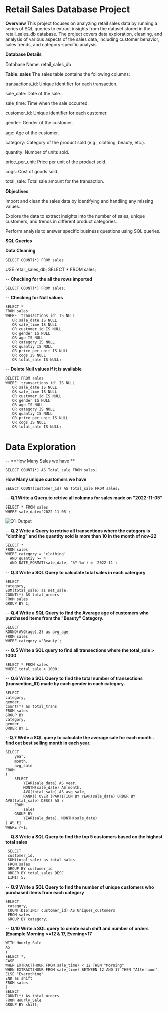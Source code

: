 # Retail Sales Database Project

**Overview**
This project focuses on analyzing retail sales data by running a series of SQL queries to extract insights from the dataset stored in the retail_sales_db database. The project covers data exploration, cleaning, and analysis of various aspects of the sales data, including customer behavior, sales trends, and category-specific analysis.

**Database Details**

Database Name: retail_sales_db

**Table: sales**
The sales table contains the following columns:

transactions_id: Unique identifier for each transaction.

sale_date: Date of the sale.

sale_time: Time when the sale occurred.

customer_id: Unique identifier for each customer.

gender: Gender of the customer.

age: Age of the customer.

category: Category of the product sold (e.g., clothing, beauty, etc.).

quantity: Number of units sold.

price_per_unit: Price per unit of the product sold.

cogs: Cost of goods sold.

total_sale: Total sale amount for the transaction.

**Objectives**

Import and clean the sales data by identifying and handling any missing values.

Explore the data to extract insights into the number of sales, unique customers, and trends in different product categories.

Perform analysis to answer specific business questions using SQL queries.

**SQL Queries**

**Data Cleaning**

```
SELECT COUNT(*) FROM sales
```
USE retail_sales_db;
SELECT * FROM sales;

-- **Checking for the all the rows imported**
```
SELECT COUNT(*) FROM sales;
```
-- **Checking for Null values**
```
SELECT * 
FROM sales
WHERE '﻿transactions_id' IS NULL
   OR sale_date IS NULL
   OR sale_time IS NULL
   OR customer_id IS NULL
   OR gender IS NULL
   OR age IS NULL
   OR category IS NULL
   OR quantiy IS NULL
   OR price_per_unit IS NULL
   OR cogs IS NULL
   OR total_sale IS NULL;
```

-- **Delete Null values if it is available**
```
DELETE FROM sales
WHERE '﻿transactions_id' IS NULL
   OR sale_date IS NULL
   OR sale_time IS NULL
   OR customer_id IS NULL
   OR gender IS NULL
   OR age IS NULL
   OR category IS NULL
   OR quantiy IS NULL
   OR price_per_unit IS NULL
   OR cogs IS NULL
   OR total_sale IS NULL;
```
   
   # Data Exploration
   -- **How Many Sales we have **
   ```
   SELECT COUNT(*) AS Total_sale FROM sales;
```
   
   **How Many unique customers we have**
   ```
   SELECT COUNT(customer_id) AS Total_sale FROM sales;
   ```
-- **Q.1 Write a Query to retrive all columns for sales made on "2022-11-05"**
```
SELECT * FROM sales
WHERE sale_date='2022-11-05';
```
![Q1-Output]("C:\Users\keert\Downloads\Q1.png")

-- **Q.2 Write a Query to retrive all transections where the category is "clothing" and the quantity sold is more than 10 in the month of nov-22**
```
SELECT * 
FROM sales
WHERE category = 'clothing' 
  AND quantiy >= 4
  AND DATE_FORMAT(sale_date, '%Y-%m') = '2022-11';
  ```
-- **Q.3 Write a SQL Query to calculate total sales in each catergory**
```
SELECT 
category,
SUM(total_sale) as net_sale,
COUNT(*) AS total_orders
FROM sales
GROUP BY 1;
```
-- **Q.4 Write a SQL Query to find the Average age of customers who purchased items from the "Beauty" Category.**
```
SELECT 
ROUND(AVG(age),2) as avg_age
FROM sales
WHERE category ='Beauty';
```
-- **Q.5 Write a SQL query to find all transections where the total_sale > 1000**
```
SELECT * FROM sales
WHERE total_sale > 1000;
```
-- **Q.6 Write a SQL Query to find the total number of transections (transection_ID) made by each gender in each category.**
```
SELECT 
category,
gender,
count(*) as total_trans
FROM sales
GROUP BY 
category,
gender
ORDER BY 1;
```
--**Q.7 Write a SQL query to calculate the average sale for each month . find out best selling month in each year.**
```
SELECT 
    year,
    month,
    avg_sale
FROM
(
    SELECT 
        YEAR(sale_date) AS year,
        MONTH(sale_date) AS month,
        AVG(total_sale) AS avg_sale,
        RANK() OVER (PARTITION BY YEAR(sale_date) ORDER BY AVG(total_sale) DESC) AS r
    FROM 
        sales
    GROUP BY 
        YEAR(sale_date), MONTH(sale_date)
) AS t1
WHERE r=1;
```
-- **Q.8 Write a SQL Query to find the top 5 customers based on the highest total sales**
```
 SELECT 
 customer_id,
 SUM(total_sale) as total_sales
 FROM sales
 GROUP BY customer_id
 ORDER BY total_sales DESC
 LIMIT 5;
```
-- **Q.9 Write a SQL Query to find the number of unique customers who purchased items from each category**
```
SELECT 
 category,
 COUNT(DISTINCT customer_id) AS Uniques_customers
 FROM sales
 GROUP BY category;
```
-- **Q.10 Write a SQL query to create each shift and number of orders (Example Morning <=12 & 17, Evening>17**
```
WITH Hourly_Sale
AS
(
SELECT *,
CASE
WHEN EXTRACT(HOUR FROM sale_time) < 12 THEN "Morning"
WHEN EXTRACT(HOUR FROM sale_time) BETWEEN 12 AND 17 THEN "Afternoon"
ELSE "Everything"
END as shift
FROM sales
)
SELECT
COUNT(*) As total_orders
FROM Hourly_Sale
GROUP BY shift;
```

























